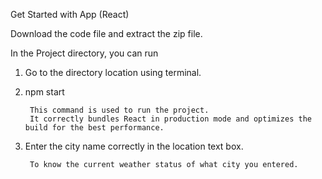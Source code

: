 Get Started with App (React)

Download the code file and extract the zip file.

In the Project directory, you can run

1. Go to the directory location using terminal.

2. npm start

        This command is used to run the project.
        It correctly bundles React in production mode and optimizes the build for the best performance.

3. Enter the city name correctly in the location text box.

        To know the current weather status of what city you entered.


